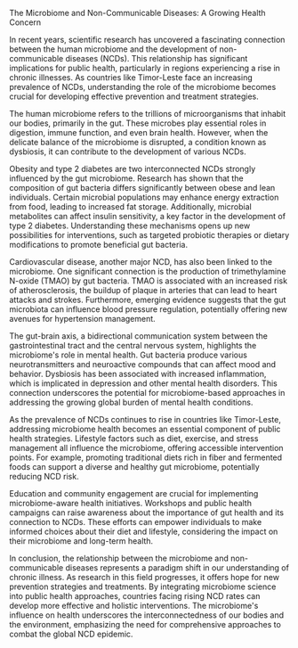 The Microbiome and Non-Communicable Diseases: A Growing Health Concern

In recent years, scientific research has uncovered a fascinating connection between the human microbiome and the development of non-communicable diseases (NCDs). This relationship has significant implications for public health, particularly in regions experiencing a rise in chronic illnesses. As countries like Timor-Leste face an increasing prevalence of NCDs, understanding the role of the microbiome becomes crucial for developing effective prevention and treatment strategies.

The human microbiome refers to the trillions of microorganisms that inhabit our bodies, primarily in the gut. These microbes play essential roles in digestion, immune function, and even brain health. However, when the delicate balance of the microbiome is disrupted, a condition known as dysbiosis, it can contribute to the development of various NCDs.

Obesity and type 2 diabetes are two interconnected NCDs strongly influenced by the gut microbiome. Research has shown that the composition of gut bacteria differs significantly between obese and lean individuals. Certain microbial populations may enhance energy extraction from food, leading to increased fat storage. Additionally, microbial metabolites can affect insulin sensitivity, a key factor in the development of type 2 diabetes. Understanding these mechanisms opens up new possibilities for interventions, such as targeted probiotic therapies or dietary modifications to promote beneficial gut bacteria.

Cardiovascular disease, another major NCD, has also been linked to the microbiome. One significant connection is the production of trimethylamine N-oxide (TMAO) by gut bacteria. TMAO is associated with an increased risk of atherosclerosis, the buildup of plaque in arteries that can lead to heart attacks and strokes. Furthermore, emerging evidence suggests that the gut microbiota can influence blood pressure regulation, potentially offering new avenues for hypertension management.

The gut-brain axis, a bidirectional communication system between the gastrointestinal tract and the central nervous system, highlights the microbiome's role in mental health. Gut bacteria produce various neurotransmitters and neuroactive compounds that can affect mood and behavior. Dysbiosis has been associated with increased inflammation, which is implicated in depression and other mental health disorders. This connection underscores the potential for microbiome-based approaches in addressing the growing global burden of mental health conditions.

As the prevalence of NCDs continues to rise in countries like Timor-Leste, addressing microbiome health becomes an essential component of public health strategies. Lifestyle factors such as diet, exercise, and stress management all influence the microbiome, offering accessible intervention points. For example, promoting traditional diets rich in fiber and fermented foods can support a diverse and healthy gut microbiome, potentially reducing NCD risk.

Education and community engagement are crucial for implementing microbiome-aware health initiatives. Workshops and public health campaigns can raise awareness about the importance of gut health and its connection to NCDs. These efforts can empower individuals to make informed choices about their diet and lifestyle, considering the impact on their microbiome and long-term health.

In conclusion, the relationship between the microbiome and non-communicable diseases represents a paradigm shift in our understanding of chronic illness. As research in this field progresses, it offers hope for new prevention strategies and treatments. By integrating microbiome science into public health approaches, countries facing rising NCD rates can develop more effective and holistic interventions. The microbiome's influence on health underscores the interconnectedness of our bodies and the environment, emphasizing the need for comprehensive approaches to combat the global NCD epidemic.